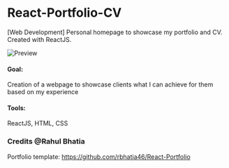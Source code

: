 # React-Portfolio-CV
[Web Development] Personal homepage to showcase my portfolio and CV. Created with ReactJS.

![Preview](https://i.ibb.co/P9jnzsF/portfolio.png)
#### Goal: 
Creation of a webpage to showcase clients what I can achieve for them based on my experience
#### Tools: 
ReactJS, HTML, CSS



### Credits @Rahul Bhatia
Portfolio template: https://github.com/rbhatia46/React-Portfolio
